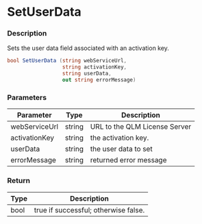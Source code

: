 # SetUserData

### Description

Sets the user data field associated with an activation key.

```c#
bool SetUserData (string webServiceUrl, 
                  string activationKey, 
                  string userData, 
                  out string errorMessage)
```

### Parameters

| Parameter     |  Type  | Description                   |
| ------------- | :----: | ----------------------------- |
| webServiceUrl | string | URL to the QLM License Server |
| activationKey | string | the activation key.           |
| userData      | string | the user data to set          |
| errorMessage  | string | returned error message        |

### Return

| Type | Description                          |
| ---- | ------------------------------------ |
| bool | true if successful; otherwise false. |
